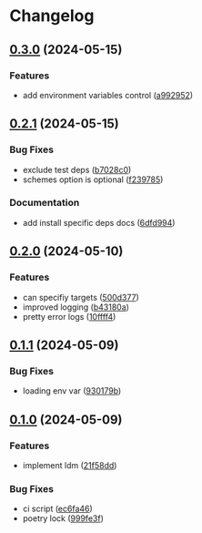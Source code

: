 # Changelog

## [0.3.0](https://github.com/01Joseph-Hwang10/loose-dependency-manager/compare/loose-dependency-manager-v0.2.1...loose-dependency-manager-v0.3.0) (2024-05-15)


### Features

* add environment variables control ([a992952](https://github.com/01Joseph-Hwang10/loose-dependency-manager/commit/a992952e9e3a7a196dec9ed80c87eac0eeb60501))

## [0.2.1](https://github.com/01Joseph-Hwang10/loose-dependency-manager/compare/loose-dependency-manager-v0.2.0...loose-dependency-manager-v0.2.1) (2024-05-15)


### Bug Fixes

* exclude test deps ([b7028c0](https://github.com/01Joseph-Hwang10/loose-dependency-manager/commit/b7028c01845a5cd917784f1373d794b5cbd838a5))
* schemes option is optional ([f239785](https://github.com/01Joseph-Hwang10/loose-dependency-manager/commit/f239785645db45e43f70fdfd824d978947bd1fcc))


### Documentation

* add install specific deps docs ([6dfd994](https://github.com/01Joseph-Hwang10/loose-dependency-manager/commit/6dfd9941aab35a73db1337ceecd3ffc560ae2794))

## [0.2.0](https://github.com/01Joseph-Hwang10/loose-dependency-manager/compare/loose-dependency-manager-v0.1.1...loose-dependency-manager-v0.2.0) (2024-05-10)


### Features

* can specifiy targets ([500d377](https://github.com/01Joseph-Hwang10/loose-dependency-manager/commit/500d37727c59ac1a1ce21e5cacf8bcfc3e592921))
* improved logging ([b43180a](https://github.com/01Joseph-Hwang10/loose-dependency-manager/commit/b43180aec1a8ec170aefab099c811e32e4ae6cff))
* pretty error logs ([10ffff4](https://github.com/01Joseph-Hwang10/loose-dependency-manager/commit/10ffff426e789c2816b248bc45d71ab8e72fb302))

## [0.1.1](https://github.com/01Joseph-Hwang10/loose-dependency-manager/compare/loose-dependency-manager-v0.1.0...loose-dependency-manager-v0.1.1) (2024-05-09)


### Bug Fixes

* loading env var ([930179b](https://github.com/01Joseph-Hwang10/loose-dependency-manager/commit/930179b640ea29487b3092a6d9dfa9b4a6063919))

## [0.1.0](https://github.com/01Joseph-Hwang10/loose-dependency-manager/compare/loose-dependency-manager-v0.0.1...loose-dependency-manager-v0.1.0) (2024-05-09)


### Features

* implement ldm ([21f58dd](https://github.com/01Joseph-Hwang10/loose-dependency-manager/commit/21f58dd3bf0be4e929d89f1e8e88e80e44c6bd37))


### Bug Fixes

* ci script ([ec6fa46](https://github.com/01Joseph-Hwang10/loose-dependency-manager/commit/ec6fa46a0d7908ae085abf4f2f3d2cb8f4f62599))
* poetry lock ([999fe3f](https://github.com/01Joseph-Hwang10/loose-dependency-manager/commit/999fe3f1da53c7852e15ec013419342c7c5bd6f6))
